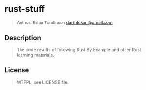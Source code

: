 # rust-stuff

> Author: Brian Tomlinson <darthlukan@gmail.com>


## Description

> The code results of following Rust By Example and other Rust learning materials.


## License

> WTFPL, see LICENSE file.
